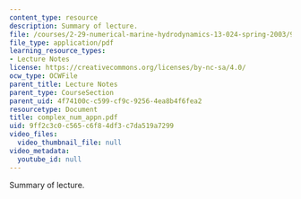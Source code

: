 ```yaml
---
content_type: resource
description: Summary of lecture.
file: /courses/2-29-numerical-marine-hydrodynamics-13-024-spring-2003/9ff2c3c0c565c6f84df3c7da519a7299_complex_num_appn.pdf
file_type: application/pdf
learning_resource_types:
- Lecture Notes
license: https://creativecommons.org/licenses/by-nc-sa/4.0/
ocw_type: OCWFile
parent_title: Lecture Notes
parent_type: CourseSection
parent_uid: 4f74100c-c599-cf9c-9256-4ea8b4f6fea2
resourcetype: Document
title: complex_num_appn.pdf
uid: 9ff2c3c0-c565-c6f8-4df3-c7da519a7299
video_files:
  video_thumbnail_file: null
video_metadata:
  youtube_id: null
---
```

Summary of lecture.